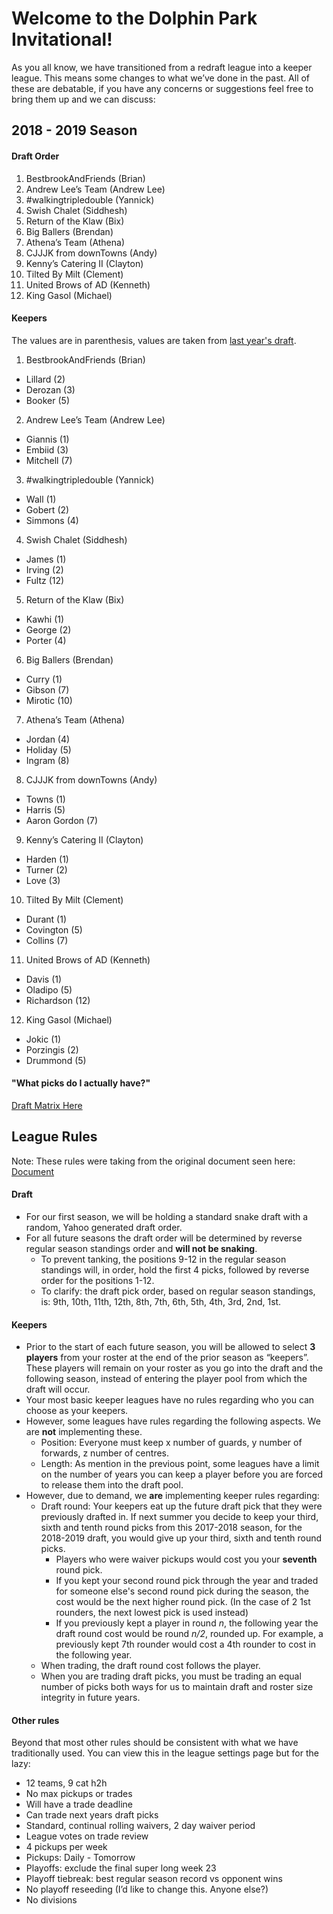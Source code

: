 # Welcome to the Dolphin Park Invitational!

As you all know, we have transitioned from a redraft league into a keeper league. This means some changes to what we’ve done in the past. All of these are debatable, if you have any concerns or suggestions feel free to bring them up and we can discuss:

## 2018 - 2019 Season

#### Draft Order
1. BestbrookAndFriends (Brian)
2. Andrew Lee’s Team (Andrew Lee)
3. #walkingtripledouble (Yannick)
4. Swish Chalet (Siddhesh)
5. Return of the Klaw (Bix)
6. Big Ballers (Brendan)
7. Athena’s Team (Athena)
8. CJJJK from downTowns (Andy)
9. Kenny’s Catering II (Clayton)
10. Tilted By Milt (Clement)
11. United Brows of AD (Kenneth)
12. King Gasol (Michael)

#### Keepers

The values are in parenthesis, values are taken from [last year's draft](https://basketball.fantasysports.yahoo.com/archive/nba/2017/6678/draftresults).

1. BestbrookAndFriends (Brian)
- Lillard (2)
- Derozan (3)
- Booker (5)
2. Andrew Lee’s Team (Andrew Lee)
- Giannis (1)
- Embiid (3)
- Mitchell (7)
3. #walkingtripledouble (Yannick)
- Wall (1)
- Gobert (2)
- Simmons (4)
4. Swish Chalet (Siddhesh)
- James (1)
- Irving (2)
- Fultz (12)
5. Return of the Klaw (Bix)
- Kawhi (1)
- George (2)
- Porter (4)
6. Big Ballers (Brendan)
- Curry (1)
- Gibson (7)
- Mirotic (10)
7. Athena’s Team (Athena)
- Jordan (4)
- Holiday (5)
- Ingram (8)
8. CJJJK from downTowns (Andy)
- Towns (1)
- Harris (5)
- Aaron Gordon (7)
9. Kenny’s Catering II (Clayton)
- Harden (1)
- Turner (2)
- Love (3)
10. Tilted By Milt (Clement)
- Durant (1)
- Covington (5)
- Collins (7)
11. United Brows of AD (Kenneth)
- Davis (1)
- Oladipo (5)
- Richardson (12)
12. King Gasol (Michael)
- Jokic (1)
- Porzingis (2)
- Drummond (5)

#### "What picks do I actually have?"
[Draft Matrix Here](https://dolphinpark.github.io/2018keepers.html)

## League Rules

Note: These rules were taking from the original document seen here: [Document](https://docs.google.com/document/d/1mteDWxl_k1o5M1ewCmzkMov5cT64Nm-PAv40IKVRbII)

#### Draft
 - For our first season, we will be holding a standard snake draft with a random, Yahoo generated draft order. 
 - For all future seasons the draft order will be determined by reverse regular season standings order and **will not be snaking**. 
     - To prevent tanking, the positions 9-12 in the regular season standings will, in order, hold the first 4 picks, followed by reverse order for the positions 1-12.
     - To clarify: the draft pick order, based on regular season standings, is: 9th, 10th, 11th, 12th, 8th, 7th, 6th, 5th, 4th, 3rd, 2nd, 1st.

#### Keepers
- Prior to the start of each future season, you will be allowed to select **3 players** from your roster at the end of the prior season as “keepers”. These players will remain on your roster as you go into the draft and the following season, instead of entering the player pool from which the draft will occur. 
- Your most basic keeper leagues have no rules regarding who you can choose as your keepers. 
- However, some leagues have rules regarding the following aspects. We are **not** implementing these.
    - Position: Everyone must keep x number of guards, y number of forwards, z number of centres.
    - Length: As mention in the previous point, some leagues have a limit on the number of years you can keep a player before you are forced to release them into the draft pool. 
- However, due to demand, we **are** implementing keeper rules regarding:
    - Draft round: Your keepers eat up the future draft pick that they were previously drafted in. If next summer you decide to keep your third, sixth and tenth round picks from this 2017-2018 season, for the 2018-2019 draft, you would give up your third, sixth and tenth round picks. 
        - Players who were waiver pickups would cost you your **seventh** round pick.
        - If you kept your second round pick through the year and traded for someone else's second round pick during the season, the cost would be the next higher round pick. (In the case of 2 1st rounders, the next lowest pick is used instead) 
        - If you previously kept a player in round *n*, the following year the draft round cost would be round *n/2*, rounded up. For example, a previously kept 7th rounder would cost a 4th rounder to cost in the following year.
    - When trading, the draft round cost follows the player.
    - When you are trading draft picks, you must be trading an equal number of picks both ways for us to maintain draft and roster size integrity in future years. 

#### Other rules
Beyond that most other rules should be consistent with what we have traditionally used. 
You can view this in the league settings page but for the lazy:
 - 12 teams, 9 cat h2h
 - No max pickups or trades 
 - Will have a trade deadline
 - Can trade next years draft picks
 - Standard, continual rolling waivers, 2 day waiver period
 - League votes on trade review 
 - 4 pickups per week
 - Pickups: Daily - Tomorrow
 - Playoffs: exclude the final super long week 23
 - Playoff tiebreak: best regular season record vs opponent wins
 - No playoff reseeding (I’d like to change this. Anyone else?)
 - No divisions
